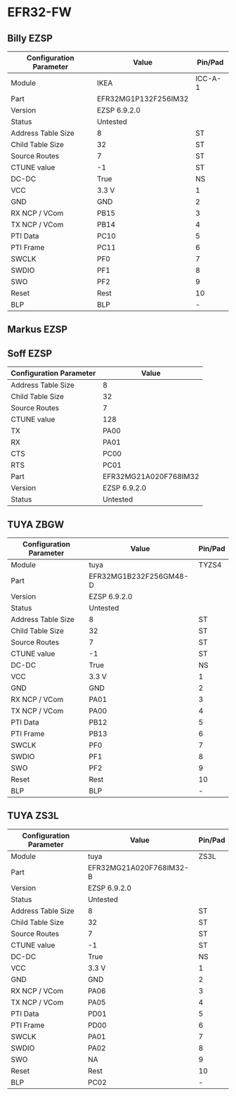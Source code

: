 # EFR32-FW

## Billy EZSP
Configuration Parameter | Value | Pin/Pad
-- | -- | --
Module | IKEA | ICC-A-1
Part | EFR32MG1P132F256IM32
Version | EZSP 6.9.2.0
Status |  Untested
Address Table Size | 8 | ST
Child Table Size | 32 | ST
Source Routes | 7 | ST
CTUNE value | -1 | ST
DC-DC | True | NS
VCC | 3.3 V  | 1
GND | GND| 2
RX NCP / VCom | PB15 | 3
TX NCP / VCom | PB14 | 4
PTI Data | PC10 | 5
PTI Frame | PC11 | 6
SWCLK | PF0 | 7
SWDIO | PF1 | 8
SWO | PF2 | 9
Reset | Rest | 10
BLP | BLP | -


## Markus EZSP

## Soff EZSP

Configuration Parameter | Value
-- | --
Address Table Size | 8
Child Table Size | 32
Source Routes | 7
CTUNE value | 128
TX | PA00
RX | PA01
CTS | PC00
RTS | PC01
Part | EFR32MG21A020F768IM32
Version | EZSP 6.9.2.0
Status |  Untested

## TUYA ZBGW

Configuration Parameter | Value | Pin/Pad
-- | -- | --
Module | tuya | TYZS4
Part | EFR32MG1B232F256GM48-D
Version | EZSP 6.9.2.0
Status |  Untested
Address Table Size | 8 | ST
Child Table Size | 32 | ST
Source Routes | 7 | ST
CTUNE value | -1 | ST
DC-DC | True | NS
VCC | 3.3 V | 1
GND | GND| 2
RX NCP / VCom | PA01 | 3
TX NCP / VCom | PA00 | 4
PTI Data | PB12 | 5
PTI Frame | PB13 | 6
SWCLK | PF0 | 7
SWDIO | PF1 | 8
SWO | PF2 | 9
Reset | Rest | 10
BLP | BLP | -

## TUYA ZS3L

Configuration Parameter | Value | Pin/Pad
-- | -- | --
Module | tuya | ZS3L
Part | EFR32MG21A020F768IM32-B
Version | EZSP 6.9.2.0
Status |  Untested
Address Table Size | 8 | ST
Child Table Size | 32 | ST
Source Routes | 7 | ST
CTUNE value | -1 | ST
DC-DC | True | NS
VCC | 3.3 V | 1
GND | GND| 2
RX NCP / VCom | PA06 | 3
TX NCP / VCom | PA05 | 4
PTI Data | PD01 | 5
PTI Frame | PD00 | 6
SWCLK | PA01 | 7
SWDIO | PA02 | 8
SWO | NA | 9
Reset | Rest | 10
BLP | PC02 | -
